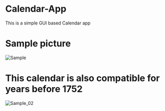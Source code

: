 # Calendar-App
This is a simple GUI based Calendar app

# Sample picture
![Sample](https://user-images.githubusercontent.com/55107082/121405999-49b9b600-c97b-11eb-9a39-c810431e2cd3.png)

# This calendar is also compatible for years before 1752
![Sample_02](https://user-images.githubusercontent.com/55107082/121539337-36622580-ca23-11eb-9ba8-1d27fefc93a0.png)
